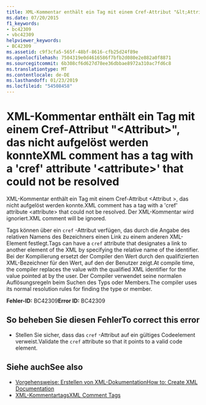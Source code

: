 ```yaml
---
title: XML-Kommentar enthält ein Tag mit einem Cref-Attribut "&lt;Attribut&gt;", das nicht aufgelöst werden konnte
ms.date: 07/20/2015
f1_keywords:
- bc42309
- vbc42309
helpviewer_keywords:
- BC42309
ms.assetid: c9f3cfa5-565f-48bf-8616-cfb25d24f89e
ms.openlocfilehash: 7504319e0d4616586f7bfb2d080e2e882a0f8871
ms.sourcegitcommit: 6b308cf6d627d78ee36dbbae8972a310ac7fd6c8
ms.translationtype: MT
ms.contentlocale: de-DE
ms.lasthandoff: 01/23/2019
ms.locfileid: "54508458"
---
```

# <a name="xml-comment-has-a-tag-with-a-cref-attribute-ltattributegt-that-could-not-be-resolved"></a><span data-ttu-id="4d877-102">XML-Kommentar enthält ein Tag mit einem Cref-Attribut "&lt;Attribut&gt;", das nicht aufgelöst werden konnte</span><span class="sxs-lookup"><span data-stu-id="4d877-102">XML comment has a tag with a 'cref' attribute '&lt;attribute&gt;' that could not be resolved</span></span>
<span data-ttu-id="4d877-103">XML-Kommentar enthält ein Tag mit einem Cref-Attribut \<Attribut >, das nicht aufgelöst werden konnte.</span><span class="sxs-lookup"><span data-stu-id="4d877-103">XML comment has a tag with a 'cref' attribute \<attribute> that could not be resolved.</span></span> <span data-ttu-id="4d877-104">Der XML-Kommentar wird ignoriert.</span><span class="sxs-lookup"><span data-stu-id="4d877-104">XML comment will be ignored.</span></span>  
  
 <span data-ttu-id="4d877-105">Tags können über ein `cref` -Attribut verfügen, das durch die Angabe des relativen Namens des Bezeichners einen Link zu einem anderen XML-Element festlegt.</span><span class="sxs-lookup"><span data-stu-id="4d877-105">Tags can have a `cref` attribute that designates a link to another element of the XML by specifying the relative name of the identifier.</span></span> <span data-ttu-id="4d877-106">Bei der Kompilierung ersetzt der Compiler den Wert durch den qualifizierten XML-Bezeichner für den Wert, auf den der Benutzer zeigt.</span><span class="sxs-lookup"><span data-stu-id="4d877-106">At compile time, the compiler replaces the value with the qualified XML identifier for the value pointed at by the user.</span></span> <span data-ttu-id="4d877-107">Der Compiler verwendet seine normalen Auflösungsregeln beim Suchen des Typs oder Members.</span><span class="sxs-lookup"><span data-stu-id="4d877-107">The compiler uses its normal resolution rules for finding the type or member.</span></span>  
  
 <span data-ttu-id="4d877-108">**Fehler-ID:** BC42309</span><span class="sxs-lookup"><span data-stu-id="4d877-108">**Error ID:** BC42309</span></span>  
  
## <a name="to-correct-this-error"></a><span data-ttu-id="4d877-109">So beheben Sie diesen Fehler</span><span class="sxs-lookup"><span data-stu-id="4d877-109">To correct this error</span></span>  
  
-   <span data-ttu-id="4d877-110">Stellen Sie sicher, dass das `cref` -Attribut auf ein gültiges Codeelement verweist.</span><span class="sxs-lookup"><span data-stu-id="4d877-110">Validate the `cref` attribute so that it points to a valid code element.</span></span>  
  
## <a name="see-also"></a><span data-ttu-id="4d877-111">Siehe auch</span><span class="sxs-lookup"><span data-stu-id="4d877-111">See also</span></span>
- [<span data-ttu-id="4d877-112">Vorgehensweise: Erstellen von XML-Dokumentation</span><span class="sxs-lookup"><span data-stu-id="4d877-112">How to: Create XML Documentation</span></span>](../../visual-basic/programming-guide/program-structure/how-to-create-xml-documentation.md)
- [<span data-ttu-id="4d877-113">XML-Kommentartags</span><span class="sxs-lookup"><span data-stu-id="4d877-113">XML Comment Tags</span></span>](../../visual-basic/language-reference/xmldoc/index.md)
